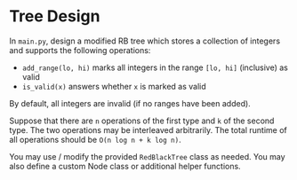 # Tree Design

In `main.py`, design a modified RB tree which stores a collection of integers
and supports the following operations:

- `add_range(lo, hi)` marks all integers in the range `[lo, hi]` (inclusive) as valid
- `is_valid(x)` answers whether `x` is marked as valid

By default, all integers are invalid (if no ranges have been added).

Suppose that there are `n` operations of the first type 
and `k` of the second type. 
The two operations may be interleaved arbitrarily.
The total runtime of all operations should be `O(n log n + k log n)`.

You may use / modify the provided `RedBlackTree` class as needed.
You may also define a custom Node class or additional helper functions.
